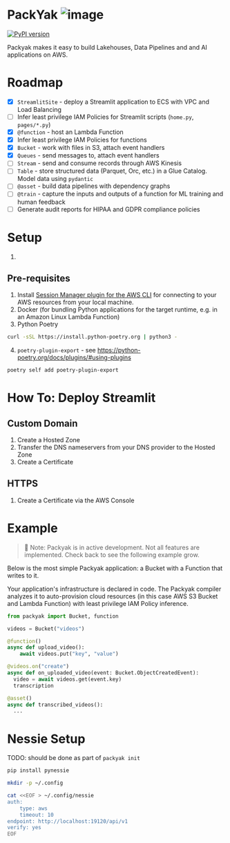 # PackYak ![image](https://github.com/sam-goodwin/packyak/assets/38672686/249af136-45fb-4d13-82bb-5818e803eeb0)

[![PyPI version](https://badge.fury.io/py/packyak.svg)](https://badge.fury.io/py/packyak)

Packyak makes it easy to build Lakehouses, Data Pipelines and and AI applications on AWS.

# Roadmap

- [x] `StreamlitSite` - deploy a Streamlit application to ECS with VPC and Load Balancing
- [ ] Infer least privilege IAM Policies for Streamlit scripts (`home.py`, `pages/*.py`)
- [x] `@function` - host an Lambda Function
- [x] Infer least privilege IAM Policies for functions
- [x] `Bucket` - work with files in S3, attach event handlers
- [x] `Queues` - send messages to, attach event handlers
- [ ] `Stream` - send and consume records through AWS Kinesis
- [ ] `Table` - store structured data (Parquet, Orc, etc.) in a Glue Catalog. Model data using `pydantic`
- [ ] `@asset` - build data pipelines with dependency graphs
- [ ] `@train` - capture the inputs and outputs of a function for ML training and human feedback
- [ ] Generate audit reports for HIPAA and GDPR compliance policies

# Setup

1. 


## Pre-requisites

1. Install [Session Manager plugin for the AWS CLI](https://docs.aws.amazon.com/systems-manager/latest/userguide/session-manager-working-with-install-plugin.html) for connecting to your AWS resources from your local machine.
2. Docker (for bundling Python applications for the target runtime, e.g. in an Amazon Linux Lambda Function)
3. Python Poetry

```sh
curl -sSL https://install.python-poetry.org | python3 -
```

4. `poetry-plugin-export` - see https://python-poetry.org/docs/plugins/#using-plugins

```sh
poetry self add poetry-plugin-export
```

# How To: Deploy Streamlit

## Custom Domain

1. Create a Hosted Zone
2. Transfer the DNS nameservers from your DNS provider to the Hosted Zone
3. Create a Certificate

## HTTPS

1. Create a Certificate via the AWS Console

# Example

> 🔧 Note: Packyak is in active development. Not all features are implemented. Check back to see the following example grow.

Below is the most simple Packyak application: a Bucket with a Function that writes to it.

Your application's infrastructure is declared in code. The Packyak compiler analyzes it to auto-provision cloud resources (in this case AWS S3 Bucket and Lambda Function) with least privilege IAM Policy inference.

```py
from packyak import Bucket, function

videos = Bucket("videos")

@function()
async def upload_video():
    await videos.put("key", "value")

@videos.on("create")
async def on_uploaded_video(event: Bucket.ObjectCreatedEvent):
  video = await videos.get(event.key)
  transcription

@asset()
async def transcribed_videos():
  ...
```

# Nessie Setup

TODO: should be done as part of `packyak init`

```sh
pip install pynessie

mkdir -p ~/.config

cat <<EOF > ~/.config/nessie
auth:
    type: aws
    timeout: 10
endpoint: http://localhost:19120/api/v1
verify: yes
EOF
```